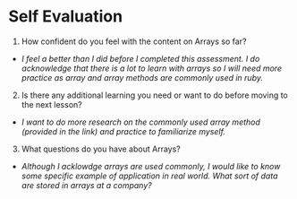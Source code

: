# Self Evaluation

1. How confident do you feel with the content on Arrays so far?

- *I feel a better than I did before I completed this assessment. I do acknowledge that there is a lot to learn with arrays so I will need more practice as array and array methods are commonly used in ruby.*

2. Is there any additional learning you need or want to do before moving to the next lesson?
- *I want to do more research on the commonly used array method (provided in the link) and practice to familiarize myself.*

3. What questions do you have about Arrays?
- *Although I acklowdge arrays are used commonly, I would like to know some specific example of application in real world. What sort of data are stored in arrays at a company?*